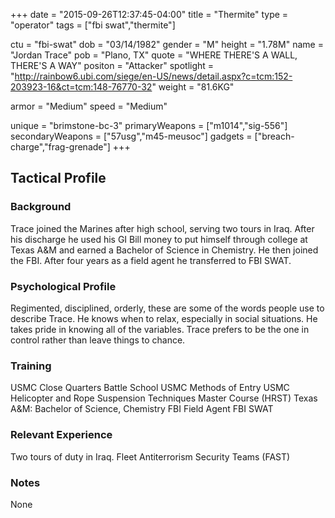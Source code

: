 +++
date = "2015-09-26T12:37:45-04:00"
title = "Thermite"
type = "operator"
tags = ["fbi swat","thermite"]

ctu = "fbi-swat"
dob = "03/14/1982"
gender = "M"
height = "1.78M"
name = "Jordan Trace"
pob = "Plano, TX"
quote = "WHERE THERE'S A WALL, THERE'S A WAY"
positon = "Attacker"
spotlight = "http://rainbow6.ubi.com/siege/en-US/news/detail.aspx?c=tcm:152-203923-16&ct=tcm:148-76770-32"
weight = "81.6KG"

armor = "Medium"
speed = "Medium"

unique = "brimstone-bc-3"
primaryWeapons = ["m1014","sig-556"]
secondaryWeapons = ["57usg","m45-meusoc"]
gadgets = ["breach-charge","frag-grenade"]
+++

## Tactical Profile

### Background

Trace joined the Marines after high school, serving two tours in Iraq. After his discharge he used his GI Bill money to put himself through college at Texas A&M and earned a Bachelor of Science in Chemistry. He then joined the FBI. After four years as a field agent he transferred to FBI SWAT.

### Psychological Profile

Regimented, disciplined, orderly, these are some of the words people use to describe Trace. He knows when to relax, especially in social situations. He takes pride in knowing all of the variables. Trace prefers to be the one in control rather than leave things to chance.

### Training

USMC Close Quarters Battle School
USMC Methods of Entry
USMC Helicopter and Rope Suspension Techniques Master Course (HRST)
Texas A&M: Bachelor of Science, Chemistry
FBI Field Agent
FBI SWAT

### Relevant Experience

Two tours of duty in Iraq.
Fleet Antiterrorism Security Teams (FAST)

### Notes

None
